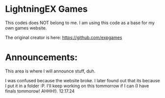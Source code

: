 # LightningEX Games
This codes does NOT belong to me. I am using this code as a base for my own games website.

The original creator is here: https://github.com/expgames

# Announcements:
This area is where I will announce stuff, duh.

I was confused because the website broke. I later found out that its because I put it in a folder :P. I'll keep working on this tommorrow if I can (I have finals tommorow! AHHH!).
12.17.24
